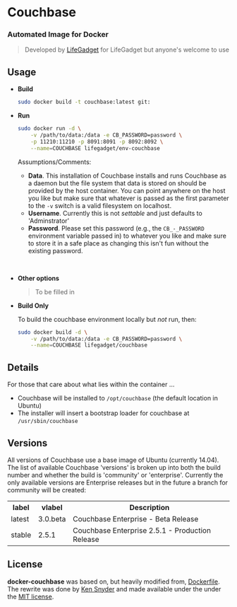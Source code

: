 # Couchbase 
### Automated Image for Docker

> Developed by [LifeGadget](http://lifegadget.co) for LifeGadget but anyone's welcome to use
 
## Usage ##

- **Build**

	````bash
	sudo docker build -t couchbase:latest git:
	````	

- **Run**

	````bash
	sudo docker run -d \
		-v /path/to/data:/data -e CB_PASSWORD=password \
		-p 11210:11210 -p 8091:8091 -p 8092:8092 \
		--name=COUCHBASE lifegadget/env-couchbase
	````

	Assumptions/Comments:

	- 	**Data**. This installation of Couchbase installs and runs Couchbase as a daemon but the file system that data is stored on should be provided by the host container. You can point anywhere on the host you like but make sure that whatever is passed as the first parameter to the `-v` switch is a valid filesystem on localhost.
	- 	**Username**. Currently this is not *settable* and just defaults to 'Adminstrator'
	- 	**Password**. Please set this password (e.g., the `CB_-_PASSWORD` environment variable passed in) to whatever you like and make sure to store it in a safe place as changing this isn't fun without the existing password.

&nbsp;
	
- **Other options**

	> To be filled in

- **Build Only**

	To build the couchbase environment locally but *not* run, then:

	````bash
	sudo docker build -d \
		-v /path/to/data:/data -e CB_PASSWORD=password \
		--name=COUCHBASE lifegadget/couchbase
	````

## Details ##

For those that care about what lies within the container ...

- Couchbase will be installed to `/opt/couchbase` (the default location in Ubuntu)
- The installer will insert a bootstrap loader for couchbase at `/usr/sbin/couchbase`

 
## Versions ##

All versions of Couchbase use a base image of Ubuntu (currently 14.04). The list of available Couchbase 'versions' is broken up into both the build number and whether the build is 'community' or 'enterprise'. Currently the only available versions are Enterprise releases but in the future a branch for community will be created:

<table>
	<tr>
		<th>label</th>
		<th>vlabel</th>
		<th>Description</th>
	</tr>
	<tr>
		<td>latest</td>
		<td>3.0.beta</td>
		<td>Couchbase Enterprise - Beta Release</td>
   </tr>
	<tr>
		<td>stable</td>
		<td>2.5.1</td>
		<td>Couchbase Enterprise 2.5.1 - Production Release</td>
   </tr>
</table>

## License

**docker-couchbase** was based on, but heavily modified from, [Dockerfile](https://gist.github.com/dustin/6605182). The rewrite was done by [Ken Snyder](http://ken.net) and made available under the under the [MIT license](https://github.com/broccolijs/broccoli/blob/master/LICENSE.md).